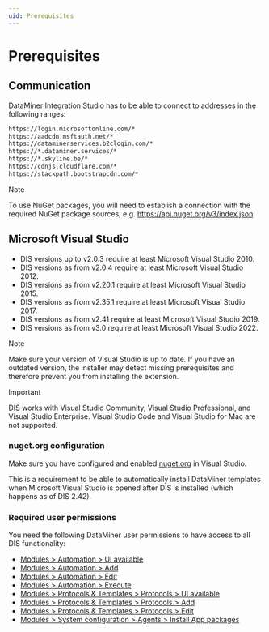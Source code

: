 ```yaml
---
uid: Prerequisites
---
```


# Prerequisites

## Communication

DataMiner Integration Studio has to be able to connect to addresses in the following ranges:

```txt
https://login.microsoftonline.com/*
https://aadcdn.msftauth.net/*
https://dataminerservices.b2clogin.com/*
https://*.dataminer.services/*
https://*.skyline.be/*
https://cdnjs.cloudflare.com/*
https://stackpath.bootstrapcdn.com/*
```

> [!NOTE]
> To use NuGet packages, you will need to establish a connection with the required NuGet package sources, e.g. <https://api.nuget.org/v3/index.json>

## Microsoft Visual Studio

- DIS versions up to v2.0.3 require at least Microsoft Visual Studio 2010.
- DIS versions as from v2.0.4 require at least Microsoft Visual Studio 2012.
- DIS versions as from v2.20.1 require at least Microsoft Visual Studio 2015.
- DIS versions as from v2.35.1 require at least Microsoft Visual Studio 2017.
- DIS versions as from v2.41 require at least Microsoft Visual Studio 2019.
- DIS versions as from v3.0 require at least Microsoft Visual Studio 2022.

> [!NOTE]
> Make sure your version of Visual Studio is up to date. If you have an outdated version, the installer may detect missing prerequisites and therefore prevent you from installing the extension.

> [!IMPORTANT]
> DIS works with Visual Studio Community, Visual Studio Professional, and Visual Studio Enterprise. Visual Studio Code and Visual Studio for Mac are not supported.

### nuget.org configuration

Make sure you have configured and enabled [nuget.org](https://api.nuget.org/v3/index.json) in Visual Studio.

This is a requirement to be able to automatically install DataMiner templates when Microsoft Visual Studio is opened after DIS is installed (which happens as of DIS 2.42).

### Required user permissions

You need the following DataMiner user permissions to have access to all DIS functionality:

- [Modules > Automation > UI available](xref:DataMiner_user_permissions#modules--automation--ui-available)
- [Modules > Automation > Add](xref:DataMiner_user_permissions#modules--automation--add)
- [Modules > Automation > Edit](xref:DataMiner_user_permissions#modules--automation--edit)
- [Modules > Automation > Execute](xref:DataMiner_user_permissions#modules--automation--execute)
- [Modules > Protocols & Templates > Protocols > UI available](xref:DataMiner_user_permissions#modules--protocols--templates--protocols--ui-available)
- [Modules > Protocols & Templates > Protocols > Add](xref:DataMiner_user_permissions#modules--protocols--templates--protocols--add)
- [Modules > Protocols & Templates > Protocols > Edit](xref:DataMiner_user_permissions#modules--protocols--templates--protocols--edit)
- [Modules > System configuration > Agents > Install App packages](xref:DataMiner_user_permissions#modules--system-configuration--agents--install-app-packages)
